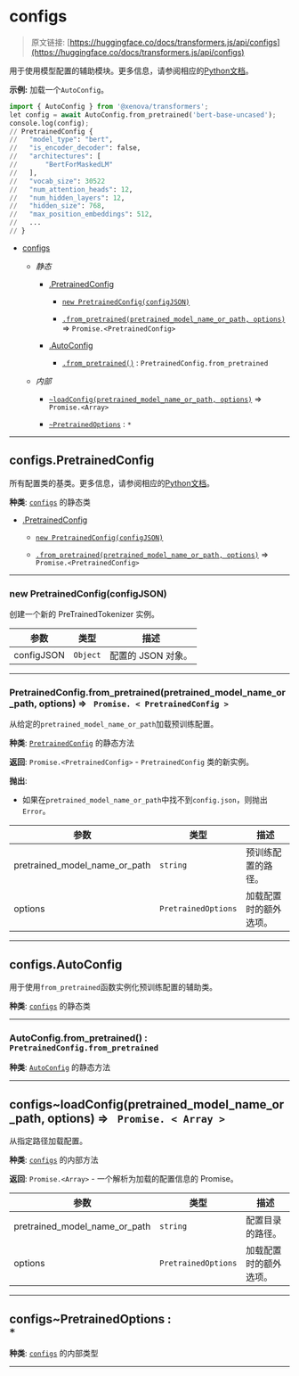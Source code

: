 # configs

> 原文链接: [https://huggingface.co/docs/transformers.js/api/configs](https://huggingface.co/docs/transformers.js/api/configs)

用于使用模型配置的辅助模块。更多信息，请参阅相应的[Python文档](https://huggingface.co/docs/transformers/main/en/model_doc/auto#transformers.AutoConfig)。

**示例:** 加载一个`AutoConfig`。

```py
import { AutoConfig } from '@xenova/transformers';
let config = await AutoConfig.from_pretrained('bert-base-uncased');
console.log(config);
// PretrainedConfig {
//   "model_type": "bert",
//   "is_encoder_decoder": false,
//   "architectures": [
//       "BertForMaskedLM"
//   ],
//   "vocab_size": 30522
//   "num_attention_heads": 12,
//   "num_hidden_layers": 12,
//   "hidden_size": 768,
//   "max_position_embeddings": 512,
//   ...
// }
```

+   [configs](#module_configs)

    +   *静态*

        +   [.PretrainedConfig](#module_configs.PretrainedConfig)

            +   [`new PretrainedConfig(configJSON)`](#new_module_configs.PretrainedConfig_new)

            +   [`.from_pretrained(pretrained_model_name_or_path, options)`](#module_configs.PretrainedConfig.from_pretrained) ⇒ `Promise.<PretrainedConfig>`

        +   [.AutoConfig](#module_configs.AutoConfig)

            +   [`.from_pretrained()`](#module_configs.AutoConfig.from_pretrained) : `PretrainedConfig.from_pretrained`

    +   *内部*

        +   [`~loadConfig(pretrained_model_name_or_path, options)`](#module_configs..loadConfig) ⇒ `Promise.<Array>`

        +   [`~PretrainedOptions`](#module_configs..PretrainedOptions) : `*`

* * *

## configs.PretrainedConfig

所有配置类的基类。更多信息，请参阅相应的[Python文档](https://huggingface.co/docs/transformers/main/en/main_classes/configuration#transformers.PretrainedConfig)。

**种类**: [`configs`](#module_configs) 的静态类

+   [.PretrainedConfig](#module_configs.PretrainedConfig)

    +   [`new PretrainedConfig(configJSON)`](#new_module_configs.PretrainedConfig_new)

    +   [`.from_pretrained(pretrained_model_name_or_path, options)`](#module_configs.PretrainedConfig.from_pretrained) ⇒ `Promise.<PretrainedConfig>`

* * *

### new PretrainedConfig(configJSON)

创建一个新的 PreTrainedTokenizer 实例。

| 参数 | 类型 | 描述 |
| --- | --- | --- |
| configJSON | `Object` | 配置的 JSON 对象。 |

* * *

### PretrainedConfig.from_pretrained(pretrained_model_name_or_path, options) ⇒ <code> Promise. < PretrainedConfig > </code>

从给定的`pretrained_model_name_or_path`加载预训练配置。

**种类**: [`PretrainedConfig`](#module_configs.PretrainedConfig) 的静态方法

**返回**: `Promise.<PretrainedConfig>` - `PretrainedConfig` 类的新实例。

**抛出**:

+   如果在`pretrained_model_name_or_path`中找不到`config.json`，则抛出`Error`。

| 参数 | 类型 | 描述 |
| --- | --- | --- |
| pretrained_model_name_or_path | `string` | 预训练配置的路径。 |
| options | `PretrainedOptions` | 加载配置时的额外选项。 |

* * *

## configs.AutoConfig

用于使用`from_pretrained`函数实例化预训练配置的辅助类。

**种类**: [`configs`](#module_configs) 的静态类

* * *

### AutoConfig.from_pretrained() : <code> PretrainedConfig.from_pretrained </code>

**种类**: [`AutoConfig`](#module_configs.AutoConfig) 的静态方法

* * *

## configs~loadConfig(pretrained_model_name_or_path, options) ⇒ <code> Promise. < Array > </code>

从指定路径加载配置。

**种类**: [`configs`](#module_configs) 的内部方法

**返回**: `Promise.<Array>` - 一个解析为加载的配置信息的 Promise。

| 参数 | 类型 | 描述 |
| --- | --- | --- |
| pretrained_model_name_or_path | `string` | 配置目录的路径。 |
| options | `PretrainedOptions` | 加载配置时的额外选项。 |

* * *

## configs~PretrainedOptions : <code> * </code>

**种类**: [`configs`](#module_configs) 的内部类型

* * *
